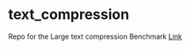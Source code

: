 # text_compression

Repo for the Large text compression Benchmark
[Link](https://www.mattmahoney.net/dc/text.html#1072)